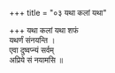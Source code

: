 +++
title = "०३ यथा कलां यथा"

+++
यथा कलां यथा शफं  
यथर्णं संनयन्ति ।  
एवा दुष्वप्न्यं सर्वम्  
अप्रिये सं नयामसि ॥